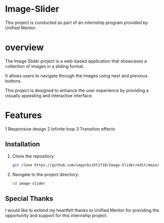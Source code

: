 # Image-Slider

This project is conducted as part of an internship program provided by Unified Mentor.

# overview

The Image Slider project is a web-based application that showcases a collection of images in a sliding format. 

It allows users to navigate through the images using next and previous buttons. 

This project is designed to enhance the user experience by providing a visually appealing and interactive interface.

# Features
1 Responsive design
2 Infinite loop
3 Transition effects

## Installation
1. Clone the repository:
    ```bash
    git clone https://github.com/sagarbisht1710/Image-Slider/edit/main/README.md
    ```
2. Navigate to the project directory:
    ```bash
    cd image-slider
    ```
## Special Thanks

I would like to extend my heartfelt thanks to Unified Mentor for providing the opportunity and support for this internship project.


